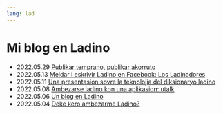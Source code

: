 ```yaml
---
lang: lad
---
```

# Mi blog en Ladino

* 2022.05.29 [Publikar temprano, publikar akorruto](publikar-temprano-publikar-akorruto)
* 2022.05.13 [Meldar i eskrivir Ladino en Facebook: Los Ladinadores](meldar-i-eskrivir-ladino-en-facebook-los-ladinadores)
* 2022.05.11 [Una presentasion sovre la teknolojia del diksionaryo ladino](una-presentasion-sovre-la-teknolojia-del-diksionaryo-ladino)
* 2022.05.08 [Ambezarse ladino kon una aplikasion: utalk](ambezarse-ladino-kon-una-aplikasion-utalk)
* 2022.05.06 [Un blog en Ladino](un-blog-en-ladino)
* 2022.05.04 [Deke kero ambezarme Ladino?](deke-kero-ambezarme-ladino)
